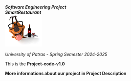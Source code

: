 ***Software Engineering Project***  
***SmartRestaurant***  
![Smart Restaurant Logo](src/main/resources/images/LOGO.png)  

*University of Patras - Spring Semester 2024-2025*  

This is the **Project-code-v1.0**  

**More informations about our project in Project Description**  

